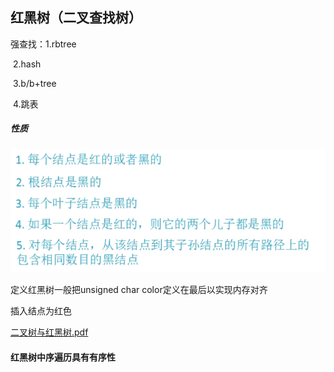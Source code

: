 ## 红黑树（二叉查找树）

强查找：1.rbtree

​				2.hash

​				3.b/b+tree

​				4.跳表 

##### 性质

![image-20230302155008037](images/image-20230302155008037.png )

定义红黑树一般把unsigned char  color定义在最后以实现内存对齐

插入结点为红色  

[二叉树与红黑树.pdf](file:///D:/零声Linux/数据结构/二叉树与红黑树.pdf)

#### 红黑树中序遍历具有有序性

